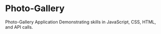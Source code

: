 # Photo-Gallery
Photo-Gallery Application Demonstrating skills in JavaScript, CSS, HTML, and API calls.
